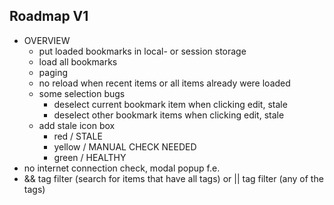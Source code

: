 
Roadmap V1
----------

- OVERVIEW
  - put loaded bookmarks in local- or session storage
  - load all bookmarks
  - paging
  - no reload when recent items or all items already were loaded
  - some selection bugs
    - deselect current bookmark item when clicking edit, stale
    - deselect other bookmark items when clicking edit, stale
  - add stale icon box
    - red    / STALE
    - yellow / MANUAL CHECK NEEDED
    - green  / HEALTHY
- no internet connection check, modal popup f.e.
- && tag filter (search for items that have all tags) or || tag filter (any of the tags)
